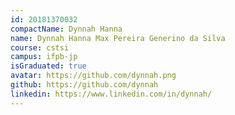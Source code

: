 ```yaml
---
id: 20181370032
compactName: Dynnah Hanna
name: Dynnah Hanna Max Pereira Generino da Silva
course: cstsi
campus: ifpb-jp
isGraduated: true
avatar: https://github.com/dynnah.png
github: https://github.com/dynnah
linkedin: https://www.linkedin.com/in/dynnah/
---
```

